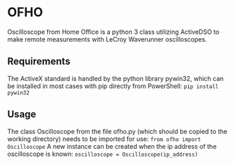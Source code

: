 # OFHO
Oscilloscope from Home Office is a python 3 class utilizing ActiveDSO to make remote measurements with LeCroy Waverunner oscilloscopes.
## Requirements
The ActiveX standard is handled by the python library pywin32, which can be installed in most cases with pip directly from PowerShell:
`pip install pywin32`
## Usage
The class Oscilloscope from the file ofho.py (which should be copied to the working directory) needs to be imported for use:
`from ofho import Oscilloscope`
A new instance can be created when the ip address of the oscilloscope is known:
`oscilloscope = Oscilloscope(ip_address)`
